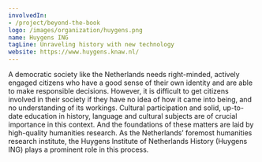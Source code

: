 ```yaml
---
involvedIn:
- /project/beyond-the-book
logo: /images/organization/huygens.png
name: Huygens ING
tagLine: Unraveling history with new technology
website: https://www.huygens.knaw.nl/
---
```

A democratic society like the Netherlands needs right-minded, actively engaged citizens who have a good sense of their own identity and are able to make responsible decisions. However, it is difficult to get citizens involved in their society if they have no idea of how it came into being, and no understanding of its workings. Cultural participation and solid, up-to-date education in history, language and cultural subjects are of crucial importance in this context. And the foundations of these matters are laid by high-quality humanities research. As the Netherlands’ foremost humanities research institute, the Huygens Institute of Netherlands History (Huygens ING) plays a prominent role in this process.
